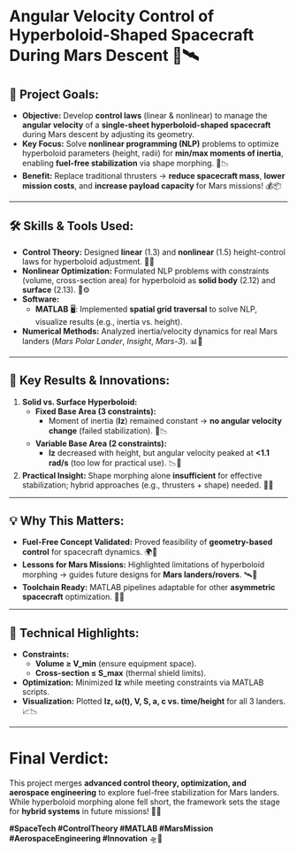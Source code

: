 # **Angular Velocity Control of Hyperboloid-Shaped Spacecraft During Mars Descent** 🚀🛰️  

## **📌 Project Goals:**  
- **Objective:** Develop **control laws** (linear & nonlinear) to manage the **angular velocity** of a **single-sheet hyperboloid-shaped spacecraft** during Mars descent by adjusting its geometry.  
- **Key Focus:** Solve **nonlinear programming (NLP)** problems to optimize hyperboloid parameters (height, radii) for **min/max moments of inertia**, enabling **fuel-free stabilization** via shape morphing. 🔄📉  
- **Benefit:** Replace traditional thrusters → **reduce spacecraft mass**, **lower mission costs**, and **increase payload capacity** for Mars missions! 💰📦  

---

## **🛠️ Skills & Tools Used:**  
- **Control Theory:** Designed **linear** (1.3) and **nonlinear** (1.5) height-control laws for hyperboloid adjustment. 📐🔧  
- **Nonlinear Optimization:** Formulated NLP problems with constraints (volume, cross-section area) for hyperboloid as **solid body** (2.12) and **surface** (2.13). 🧮⚙️  
- **Software:**  
  - **MATLAB** 🖥️: Implemented **spatial grid traversal** to solve NLP, visualize results (e.g., inertia vs. height).  
- **Numerical Methods:** Analyzed inertia/velocity dynamics for real Mars landers (*Mars Polar Lander*, *Insight*, *Mars-3*). 📊🔢  

---

## **🌟 Key Results & Innovations:**  
1. **Solid vs. Surface Hyperboloid:**  
   - **Fixed Base Area (3 constraints):**  
     - Moment of inertia (**Iz**) remained constant → **no angular velocity change** (failed stabilization). 🚫📉  
   - **Variable Base Area (2 constraints):**  
     - **Iz** decreased with height, but angular velocity peaked at **<1.1 rad/s** (too low for practical use). 📉🔴  
2. **Practical Insight:** Shape morphing alone **insufficient** for effective stabilization; hybrid approaches (e.g., thrusters + shape) needed. 🤖🔧  

---

## **💡 Why This Matters:**  
- **Fuel-Free Concept Validated:** Proved feasibility of **geometry-based control** for spacecraft dynamics. 🌍🔬  
- **Lessons for Mars Missions:** Highlighted limitations of hyperboloid morphing → guides future designs for **Mars landers/rovers**. 🛰️🔴  
- **Toolchain Ready:** MATLAB pipelines adaptable for other **asymmetric spacecraft** optimization. 🚀✨  

---

## **🔬 Technical Highlights:**  
- **Constraints:**  
  - **Volume ≥ V_min** (ensure equipment space).  
  - **Cross-section ≤ S_max** (thermal shield limits).  
- **Optimization:** Minimized **Iz** while meeting constraints via MATLAB scripts.  
- **Visualization:** Plotted **Iz, ω(t), V, S, a, c vs. time/height** for all 3 landers. 📈📉  

---

# **Final Verdict:**  
This project merges **advanced control theory, optimization, and aerospace engineering** to explore fuel-free stabilization for Mars landers. While hyperboloid morphing alone fell short, the framework sets the stage for **hybrid systems** in future missions! 🎯🚀  

**#SpaceTech #ControlTheory #MATLAB #MarsMission #AerospaceEngineering #Innovation** 🛸🔴  
